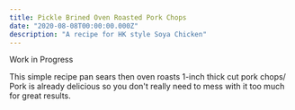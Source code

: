 ```yaml
---
title: Pickle Brined Oven Roasted Pork Chops
date: "2020-08-08T00:00:00.000Z"
description: "A recipe for HK style Soya Chicken"
---
```


Work in Progress

This simple recipe pan sears then oven roasts 1-inch thick cut pork chops/ Pork is already delicious so you don't really need to mess with it too much for great results.

